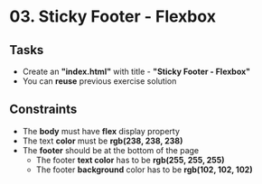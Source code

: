 # 03. Sticky Footer - Flexbox

## Tasks
 * Create an **"index.html"** with title - **"Sticky Footer - Flexbox"**
  * You can **reuse** previous exercise solution

## Constraints
 * The **body** must have **flex** display property
 * The text **color** must be **rgb(238, 238, 238)**
 * The **footer** should be at the bottom of the page
	* The footer **text color** has to be **rgb(255, 255, 255)**
	* The footer **background** color has to be **rgb(102, 102, 102)**




